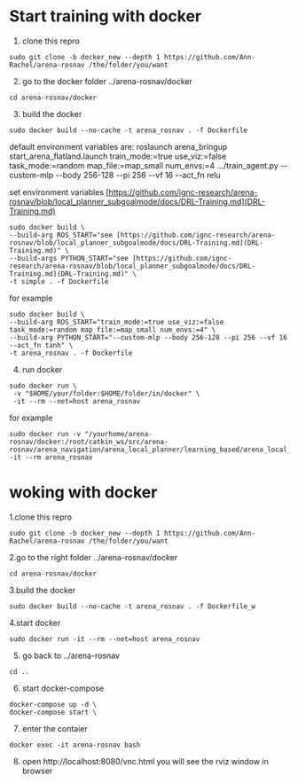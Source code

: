# Start training with docker
1. clone this repro
```
sudo git clone -b docker_new --depth 1 https://github.com/Ann-Rachel/arena-rosnav /the/folder/you/want
```
2. go to the docker folder ../arena-rosnav/docker
```
cd arena-rosnav/docker
```
3. build the docker
```
sudo docker build --no-cache -t arena_rosnav . -f Dockerfile
```
default environment variables are:
roslaunch arena_bringup start_arena_flatland.launch train_mode:=true use_viz:=false task_mode:=random map_file:=map_small num_envs:=4
.../train_agent.py --custom-mlp --body 256-128 --pi 256 --vf 16 --act_fn relu

set environment variables
[https://github.com/ignc-research/arena-rosnav/blob/local_planner_subgoalmode/docs/DRL-Training.md](DRL-Training.md)
```
sudo docker build \
--build-arg ROS_START="see [https://github.com/ignc-research/arena-rosnav/blob/local_planner_subgoalmode/docs/DRL-Training.md](DRL-Training.md)" \
--build-args PYTHON_START="see [https://github.com/ignc-research/arena-rosnav/blob/local_planner_subgoalmode/docs/DRL-Training.md](DRL-Training.md)" \
-t simple . -f Dockerfile
```
for example
```
sudo docker build \
--build-arg ROS_START="train_mode:=true use_viz:=false task_mode:=random map_file:=map_small num_envs:=4" \
--build-arg PYTHON_START="--custom-mlp --body 256-128 --pi 256 --vf 16 --act_fn tanh" \
-t arena_rosnav . -f Dockerfile
```
4. run docker
```
sudo docker run \
 -v "$HOME/your/folder:$HOME/folder/in/docker" \
 -it --rm --net=host arena_rosnav
```
for example
```
sudo docker run -v "/yourhome/arena-rosnav/docker:/root/catkin_ws/src/arena-rosnav/arena_navigation/arena_local_planner/learning_based/arena_local_planner_drl/agents"  -it --rm arena_rosnav
```
# woking with docker
1.clone this repro
```
sudo git clone -b docker_new --depth 1 https://github.com/Ann-Rachel/arena-rosnav /the/folder/you/want
```
2.go to the right folder ../arena-rosnav/docker
```
cd arena-rosnav/docker
```
3.build the docker
```
sudo docker build --no-cache -t arena_rosnav . -f Dockerfile_w
```
4.start docker
```
sudo docker run -it --rm --net=host arena_rosnav
```
5. go back to ../arena-rosnav
```
cd ..
```
6. start docker-compose

```
docker-compose up -d \
docker-compose start \
```
7. enter the contaier
```
docker exec -it arena-rosnav bash
```
8. open http://localhost:8080/vnc.html you will see the rviz window in browser
